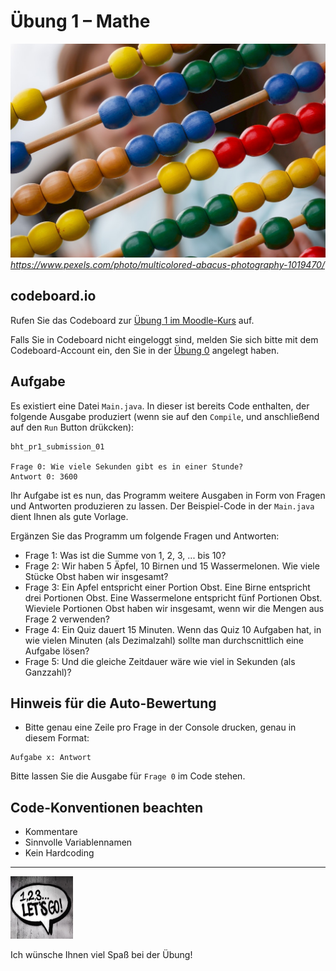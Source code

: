 # Übung 1 – Mathe

![Multicolored Abacus Photography](pexels-skitterphoto-1019470.jpg)
 *https://www.pexels.com/photo/multicolored-abacus-photography-1019470/*


## codeboard.io 

Rufen Sie das Codeboard zur [Übung 1 im Moodle-Kurs](https://lms.bht-berlin.de/mod/lti/view.php?id=880549) auf. 

Falls Sie in Codeboard nicht eingeloggt sind, melden Sie sich bitte mit dem Codeboard-Account ein, den Sie in der [Übung 0](../bht_pr1_submission_00/README.md) angelegt haben.

## Aufgabe

Es existiert eine Datei `Main.java`. In dieser ist bereits Code enthalten, der folgende Ausgabe produziert (wenn sie auf den `Compile`, und anschließend auf den `Run` Button drükcken):

```
bht_pr1_submission_01

Frage 0: Wie viele Sekunden gibt es in einer Stunde?
Antwort 0: 3600
```

Ihr Aufgabe ist es nun, das Programm weitere Ausgaben in Form von Fragen und Antworten produzieren zu lassen. Der Beispiel-Code in der `Main.java` dient Ihnen als gute Vorlage.

Ergänzen Sie das Programm um folgende Fragen und Antworten:
- Frage 1: Was ist die Summe von 1, 2, 3, ... bis 10?
- Frage 2: Wir haben 5 Äpfel, 10 Birnen und 15 Wassermelonen. Wie viele Stücke Obst haben wir insgesamt?
- Frage 3: Ein Apfel entspricht einer Portion Obst. Eine Birne entspricht drei Portionen Obst. Eine Wassermelone entspricht fünf Portionen Obst. Wieviele Portionen Obst haben wir insgesamt, wenn wir die Mengen aus Frage 2 verwenden?
- Frage 4: Ein Quiz dauert 15 Minuten. Wenn das Quiz 10 Aufgaben hat, in wie vielen Minuten (als Dezimalzahl) sollte man durchscnittlich eine Aufgabe lösen?
- Frage 5: Und die gleiche Zeitdauer wäre wie viel in Sekunden (als Ganzzahl)?

## Hinweis für die Auto-Bewertung

- Bitte genau eine Zeile pro Frage in der Console drucken, genau in diesem Format:

```
Aufgabe x: Antwort
```

Bitte lassen Sie die Ausgabe für `Frage 0` im Code stehen.

## Code-Konventionen beachten

- Kommentare
- Sinnvolle Variablennamen
- Kein Hardcoding

---

<a href="https://www.pexels.com/photo/123-let-s-go-imaginary-text-704767/">
<img src="../pexels-sevenstorm-juhaszimrus-704767.jpg" width="100" height="100" alt="Photo by SevenStorm JUHASZIMRUS: https://www.pexels.com/photo/123-let-s-go-imaginary-text-704767/">
</a>

Ich wünsche Ihnen viel Spaß bei der Übung! 

